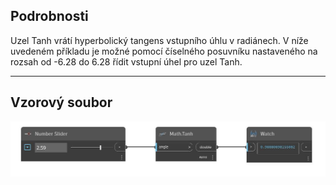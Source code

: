 ## Podrobnosti
Uzel Tanh vrátí hyperbolický tangens vstupního úhlu v radiánech. V níže uvedeném příkladu je možné pomocí číselného posuvníku nastaveného na rozsah od -6.28 do 6.28 řídit vstupní úhel pro uzel Tanh.
___
## Vzorový soubor

![Tanh](./DSCore.Math.Tanh_img.jpg)

